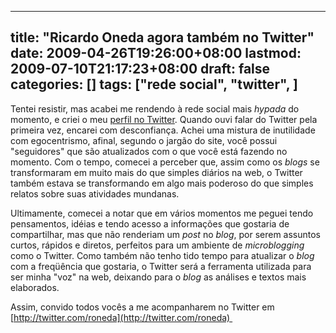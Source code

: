 
---
title: "Ricardo Oneda agora também no Twitter"
date: 2009-04-26T19:26:00+08:00
lastmod: 2009-07-10T21:17:23+08:00
draft: false
categories: []
tags: ["rede social", "twitter", ]
---


Tentei resistir, mas acabei me rendendo à rede social mais *hypada* do momento, e criei o meu [perfil no Twitter](http://twitter.com/roneda "Perfil de Ricardo Oneda no Twitter"). Quando ouvi falar do Twitter pela primeira vez, encarei com desconfiança. Achei uma mistura de inutilidade com egocentrismo, afinal, segundo o jargão do site, você possui "seguidores" que são atualizados com o que você está fazendo no momento. Com o tempo, comecei a perceber que, assim como os *blogs* se transformaram em muito mais do que simples diários na web, o Twitter também estava se transformando em algo mais poderoso do que simples relatos sobre suas atividades mundanas.

Ultimamente, comecei a notar que em vários momentos me peguei tendo pensamentos, idéias e tendo acesso a informações que gostaria de compartilhar, mas que não renderiam um *post* no *blog*, por serem assuntos curtos, rápidos e diretos, perfeitos para um ambiente de *microblogging* como o Twitter. Como também não tenho tido tempo para atualizar o *blog* com a freqüência que gostaria, o Twitter será a ferramenta utilizada para ser minha "voz" na web, deixando para o *blog* as análises e textos mais elaborados.

Assim, convido todos vocês a me acompanharem no Twitter em [http://twitter.com/roneda](http://twitter.com/roneda) 

